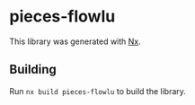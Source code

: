 # pieces-flowlu

This library was generated with [Nx](https://nx.dev).

## Building

Run `nx build pieces-flowlu` to build the library.
